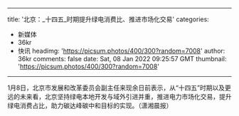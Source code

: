 
---
title: '北京：_十四五_时期提升绿电消费比、推进市场化交易'
categories: 
 - 新媒体
 - 36kr
 - 快讯
headimg: 'https://picsum.photos/400/300?random=7008'
author: 36kr
comments: false
date: Sat, 08 Jan 2022 09:25:57 GMT
thumbnail: 'https://picsum.photos/400/300?random=7008'
---

<div>   
1月8日，北京市发展和改革委员会副主任来现余日前表示，从“十四五”时期以及更远的未来看，北京坚持绿电本地开发与域外引进并重，推进电力市场化交易，提升绿电消费占比，助力碳达峰碳中和目标的实现。（潇湘晨报）  
</div>
            